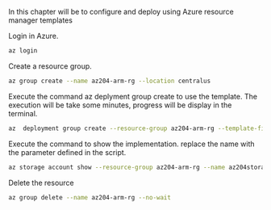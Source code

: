 In this chapter will be to configure and deploy using Azure resource manager templates

Login in Azure.

```bash
az login
```

Create a resource group.

```bash
az group create --name az204-arm-rg --location centralus
```

Execute the command az deplyment group create to use the template. The execution will be take some minutes, progress will be display in the terminal.

```bash
az  deployment group create --resource-group az204-arm-rg --template-file azuredeploy.json --parameters azuredeploy.parameters.json
```

Execute the command to show the implementation. replace the name with the parameter defined in the script.

```bash
az storage account show --resource-group az204-arm-rg --name az204storagembotero
```

Delete the resource

```bash
az group delete --name az204-arm-rg --no-wait
```

